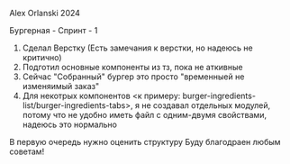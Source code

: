 Alex Orlanski 2024

Бургерная - Спринт - 1

1) Сделал Верстку (Есть замечания к верстки, но надеюсь не критично)
2) Подготил основные компоненты из тз, пока не аткивные
3) Сейчас "Собранный" бургер это просто "временныей не изменяимый заказ"
4) Для некотрых компонентов <к примеру: burger-ingredients-list/burger-ingredients-tabs>, я не создавал отдельных модулей, потому что
не удобно иметь файл с одним-двумя свойствами, надеюсь это нормально

В первую очередь нужно оценить структуру
Буду благодраен любым советам!